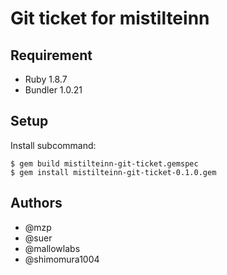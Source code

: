 Git ticket for mistilteinn
==========================

Requirement
----------------

 * Ruby 1.8.7
 * Bundler 1.0.21

Setup
------------------------------

Install subcommand:

    $ gem build mistilteinn-git-ticket.gemspec
    $ gem install mistilteinn-git-ticket-0.1.0.gem

Authors
----------------

 * @mzp
 * @suer
 * @mallowlabs
 * @shimomura1004

